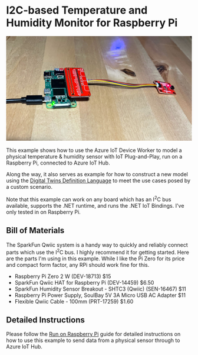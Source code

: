 # I2C-based Temperature and Humidity Monitor for Raspberry Pi

![RPi Zero 2W with SHTC3](/docs/images/thrpi.jpg)

This example shows how to use the Azure IoT Device Worker to
model a physical temperature & humidity sensor with IoT Plug-and-Play, 
run on a Raspberry Pi, connected to Azure IoT Hub.

Along the way, it also serves as example for how to construct a new
model using the [Digital Twins Definition Language](https://github.com/Azure/opendigitaltwins-dtdl)
to meet the use cases posed by a custom scenario.

Note that this example can work on any board which has an I<sup>2</sup>C bus available, supports the .NET runtime, and runs the .NET IoT Bindings. I've only tested in on Raspberry Pi.

## Bill of Materials

The SparkFun Qwiic system is a handy way to quickly and reliably connect parts which use
the I<sup>2</sup>C bus. I highly recommend it for getting started. Here are the parts I'm using in this
example. While I like the Pi Zero for its price and compact form factor, any RPi should 
work fine for this.

* Raspberry Pi Zero 2 W (DEV-18713) $15
* SparkFun Qwiic HAT for Raspberry Pi (DEV-14459) $6.50
* SparkFun Humidity Sensor Breakout - SHTC3 (Qwiic) (SEN-16467) $11
* Raspberry Pi Power Supply, SoulBay 5V 3A Micro USB AC Adapter $11
* Flexible Qwiic Cable - 100mm (PRT-17259) $1.60

## Detailed Instructions

Please follow the [Run on Raspberry Pi](/docs/RunOnRPi.md) guide for detailed instructions on how
to use this example to send data from a physical sensor through to Azure IoT Hub.